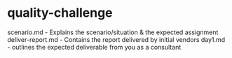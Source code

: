 # quality-challenge

scenario.md - Explains the scenario/situation & the expected assignment
deliver-report.md - Contains the report delivered by initial vendors
day1.md - outlines the expected deliverable from you as a consultant

